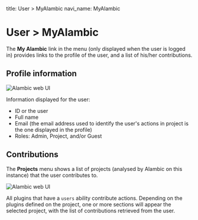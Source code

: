 title: User > MyAlambic
navi_name: MyAlambic

# User > MyAlambic

The **My Alambic** link in the menu (only displayed when the user is logged in) provides links to the profile of the user, and a list of his/her contributions.

## Profile information

![Alambic web UI](/images/users_profile.png)

Information displayed for the user:

* ID or the user
* Full name
* Email (the email address used to identify the user's actions in project is the one displayed in the profile)
* Roles: Admin, Project, and/or Guest

## Contributions

The **Projects** menu shows a list of projects (analysed by Alambic on this instance) that the user contributes to.

![Alambic web UI](/images/users_myalambic.png)

All plugins that have a `users` ability contribute actions. Depending on the plugins defined on the project, one or more sections will appear the selected project, with the list of contributions retrieved from the user.
